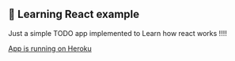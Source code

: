 ## :tada: Learning React example

Just a simple TODO app implemented to Learn how react works !!!!

[App is running on Heroku](https://todo-ist-marek.herokuapp.com/)